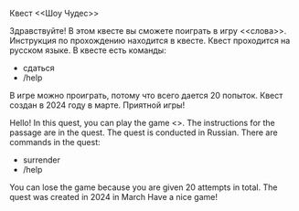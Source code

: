 Квест <<Шоу Чудес>>

Здравствуйте! В этом квесте вы сможете поиграть в игру <<слова>>.
Инструкция по прохождению находится в квесте.
Квест проходится на русском языке.
В квесте есть команды:
- сдаться
- /help

В игре можно проиграть, потому что всего дается 20 попыток.
Квест создан в 2024 году в марте.
Приятной игры!

Hello! In this quest, you can play the game <<words>>.
The instructions for the passage are in the quest.
The quest is conducted in Russian.
There are commands in the quest:
- surrender
- /help

You can lose the game because you are given 20 attempts in total. The quest was created in 2024 in March
Have a nice game!
